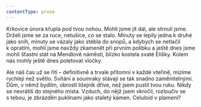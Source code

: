 ```yaml
---
contentType: prose
---
```


Krkovice února křupla pod tvou nohou. Mohli jsme jít dál, ale strnuli jsme. Drželi jsme se za ruce, netušíce, co se stalo. Minuty se lepily jedna k druhé jako sníh, minuty se vázaly jako stébla do snopů, a kdybych se netlačil k opratím, mohli jsme navždy zkamenět při prvním polibku a ještě dnes jsme mohli šťastni stát na Mendlově náměstí, blízko kostela svaté Elišky. Kolem nás mohly ještě dnes poletovat vločky.

Ale náš čas už se řítí – definitivně a trvale přítomní v každé vteřině, mizíme rychleji než světlo. Svítání a soumraky stávají se tak snadno zaměnitelnými. Dům, v němž bydlím, obrostl lišejník dříve, než jsem pustil tvou ruku. Nikdy se nevrátíš do stejného místa. Vzduch, do nějž jsem vkročil, rozloučiv se s tebou, je zbrázděn puklinami jako staletý kámen. Celuloid v plameni?
